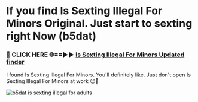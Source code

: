 # If you find Is Sexting Illegal For Minors Original. Just start to sexting right Now (b5dat)

<h3>🔴 CLICK HERE 🌐==►► <a href="https://tinyurl.com/2s32jyrn" rel="nofollow">Is Sexting Illegal For Minors Updated finder</a></h3>

I found Is Sexting Illegal For Minors. You'll definitely like. Just don't open Is Sexting Illegal For Minors at work 😉💬

[![b5dat](https://i.imgur.com/sZc9xG4.jpeg)](https://tinyurl.com/2s32jyrn)
is sexting illegal for adults